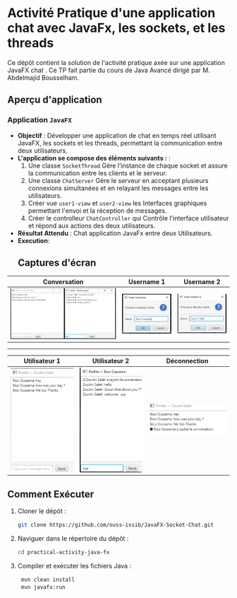 
# Activité Pratique d'une application chat avec JavaFx, les sockets, et les threads

Ce dépôt contient la solution de l'activité pratique axée sur une application JavaFX chat . Ce TP fait partie du cours de Java Avancé dirigé par M. Abdelmajid Bousselham.

## Aperçu d'application

### Application `JavaFX`

- **Objectif** : Développer une application de chat en temps réel utilisant JavaFX, les sockets et les threads, permettant la communication entre deux utilisateurs.
- **L'application se compose des éléments suivants :** :
  1. Une classe `SocketThread` Gère l’instance de chaque socket et assure la communication entre les clients et le serveur.
  2. Une classe `ChatServer` Gère le serveur en acceptant plusieurs connexions simultanées et en relayant les messages entre les utilisateurs.
  2. Créer  vue `user1-view` et `user2-view` les Interfaces graphiques permettant l'envoi et la réception de messages.
  3. Créer le controlleur `ChatController` qui Contrôle l'interface utilisateur et répond aux actions des deux utilisateurs.
- **Résultat Attendu** : Chat application JavaFx entre deux Utilisateurs.
- **Execution**: 
   ## Captures d'écran

| Conversation | Username 1 | Username 2 |
|---|---|---|
| ![Utilisateur 1](./captures/conversation.png) | ![Username 1](./captures/username1.png) | ![UserName 2](./captures/username2.png) |

 <hr>
 
| Utilisateur 1 | Utilisateur 2 | Déconnection |
|---|---|---|
| ![Utilisateur 1](./captures/user1.png) | ![Utilisateur 2](./captures/user2.png) | ![Serveur](./captures/disconnect.png) |

   
## Comment Exécuter

1. Cloner le dépôt :
   ```bash
   git clone https://github.com/ouss-issib/JavaFX-Socket-Chat.git
2. Naviguer dans le répertoire du dépôt :
   ```bash
   cd practical-activity-java-fx

3. Compiler et exécuter les fichiers Java :
   ```bash
    mvn clean install
    mvn javafx:run


